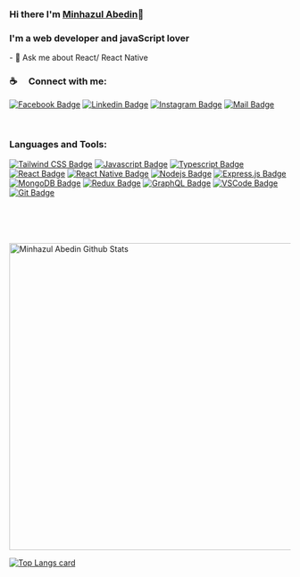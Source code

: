 ### Hi there I'm [Minhazul Abedin][website]👋

<!--
**minhaz19/minhaz19** is a ✨ _special_ ✨ repository because its `README.md` (this file) appears on your GitHub profile.

Here are some ideas to get you started:
-->
### I'm a web developer and javaScript lover
</hr>
- 💬 Ask me about React/ React Native <br />

### :coffee: &emsp;Connect with me:

[![Facebook Badge](https://img.shields.io/badge/Facebook-1877F2?style=for-the-badge&logo=facebook&logoColor=white)](https://www.facebook.com/minhazulabedin.shouhug)  [![Linkedin Badge](https://img.shields.io/badge/LinkedIn-0077B5?style=for-the-badge&logo=linkedin&logoColor=white)](https://www.linkedin.com/in/minhaz19/) [![Instagram Badge](https://img.shields.io/badge/Instagram-E4405F?style=for-the-badge&logo=instagram&logoColor=white)](https://www.instagram.com/abedin.minhazz/) [![Mail Badge](https://img.shields.io/badge/Gmail-D14836?style=for-the-badge&logo=gmail&logoColor=white)](mailto:minhazulabedin44@gmail.com)

<br />

### Languages and Tools:

[![Tailwind CSS Badge](https://img.shields.io/badge/-TAILWIND_CSS-61DBFB?style=for-the-badge&labelColor=white&logo=tailwindcss&logoColor=61DBFB)](#) [![Javascript Badge](https://img.shields.io/badge/-Javascript-F0DB4F?style=for-the-badge&labelColor=black&logo=javascript&logoColor=F0DB4F)](#) [![Typescript Badge](https://img.shields.io/badge/-Typescript-007acc?style=for-the-badge&labelColor=black&logo=typescript&logoColor=007acc)](#) [![React Badge](https://img.shields.io/badge/-React-61DBFB?style=for-the-badge&labelColor=black&logo=react&logoColor=61DBFB)](#) [![React Native Badge](https://img.shields.io/badge/-React_Native-61DBFB?style=for-the-badge&labelColor=black&logo=react&logoColor=61DBFB)](#) [![Nodejs Badge](https://img.shields.io/badge/-Nodejs-3C873A?style=for-the-badge&labelColor=black&logo=node.js&logoColor=3C873A)](#) [![Express.js Badge](https://img.shields.io/badge/Express.js-white?style=for-the-badge&logo=express&logoColor=black)](#) [![MongoDB Badge](https://img.shields.io/badge/MongoDB-4EA94B?style=for-the-badge&logo=mongodb&logoColor=white)](#) [![Redux Badge](https://img.shields.io/badge/-REDUX-B361FA?style=for-the-badge&labelColor=white&logo=redux&logoColor=B361FA)](#) [![GraphQL Badge](https://img.shields.io/badge/-GraphQl-e535ab?style=for-the-badge&labelColor=black&logo=node.js&logoColor=e535ab)](#) [![VSCode Badge](https://img.shields.io/badge/Visual_Studio-5C2D91?style=for-the-badge&logo=visual%20studio&logoColor=white)](#) [![Git Badge](https://img.shields.io/badge/Git-F05032?style=for-the-badge&logo=git&logoColor=white)](#)




<br />

<br />

<br />
<br />

<img width="550px" alt="Minhazul Abedin Github Stats"  src="https://github-readme-stats.vercel.app/api?username=minhaz19&show_icons=true"/>

[![Top Langs card](https://github-readme-stats.vercel.app/api/top-langs/?username=minhaz19&card_width=550)](https://github.com/minhaz19)


[programming]: https://www.programming-hero.com/
[website]: https://minhaz-portfolio-beta.firebaseapp.com/
[linkedin]: https://www.linkedin.com/in/minhaz19/
[webdevplaylist]: https://minhaz-portfolio-beta.firebaseapp.com/
[jsplaylist]: https://minhaz-portfolio-beta.firebaseapp.com/
[cssplaylist]: https://minhaz-portfolio-beta.firebaseapp.com/
[reactplaylist]: https://minhaz-portfolio-beta.firebaseapp.com/

